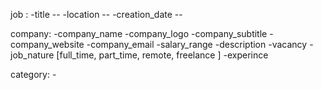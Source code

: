 job :
    -title --
    -location --
    -creation_date --

company:
    -company_name
    -company_logo
    -company_subtitle
    -company_website
    -company_email
    -salary_range
    -description
    -vacancy
    -job_nature [full_time, part_time, remote,  freelance ]
    -experince

category:
    -

      
